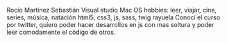 Rocío Martínez Sebastián
Visual studio
Mac OS
hobbies: leer, viajar, cine, series, música, natación
html5, css3, js, sass, twig
rayuela
Conocí el curso por twitter, quiero poder hacer desarrollos en js con mas soltura y poder leer comodamente el código de otros.
